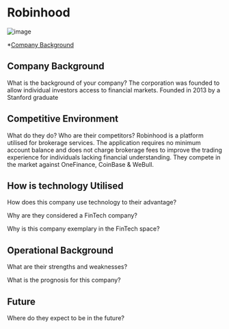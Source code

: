 # Robinhood
![image](https://9to5mac.com/wp-content/uploads/sites/6/2021/01/Robinhood-App.jpg?quality=82&strip=all)

*[Company Background](#company-background)

## Company Background
What is the background of your company?
The corporation was founded to allow individual investors access to financial markets. Founded in 2013 by a Stanford graduate 

## Competitive Environment
What do they do? Who are their competitors?
Robinhood is a platform utilised for brokerage services. The application requires no minimum account balance and does not charge brokerage fees to improve the trading experience for individuals lacking financial understanding.  They compete in the market against OneFinance, CoinBase & WeBull. 

## How is technology Utilised
How does this company use technology to their advantage?


Why are they considered a FinTech company?


Why is this company exemplary in the FinTech space?

## Operational Background
What are their strengths and weaknesses?


What is the prognosis for this company?

## Future 
Where do they expect to be in the future?

